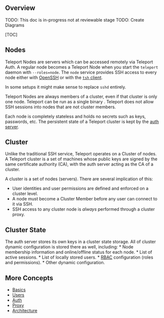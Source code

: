 ## Overview

TODO: This doc is in-progress not at reviewable stage
TODO: Create Diagrams

[TOC]

## Nodes

Teleport Nodes are servers which can be accessed remotely via Teleport Auth. A regular node becomes a Teleport Node when you start the `teleport` daemon with `--roles=node`. The `node` service provides SSH access to every node either with [OpenSSH](../guides/openssh) or with the [`tsh` client](../cli-docs).

In some setups it might make sense to replace `sshd` entirely. <!--TODO: Expand upon this use case-->

Teleport Nodes are always members of a cluster, even if that cluster is only one node. Teleport can be run as a single binary <!--TODO: Expand this use case -->. Teleport does not allow SSH sessions into nodes that are not cluster members.

Each node is completely stateless and holds no secrets such as keys, passwords, etc.
The persistent state of a Teleport cluster is kept by the [auth server](./auth/#auth-state).

## Cluster

Unlike the traditional SSH service, Teleport operates on a Cluster of nodes. A Teleport cluster is a set of machines whose public keys are signed by the same certificate authority (CA), with the auth server acting as the CA of a cluster.
   
A cluster is a set of nodes (servers). There are several implication of this:

* User identities and user permissions are defined and enforced on a cluster level.
* A node must become a Cluster Member before any user can connect to it via SSH.
* SSH access to any cluster node is _always_ performed through a cluster proxy.

## Cluster State

The auth server stores its own keys in a cluster state
  storage. All of cluster dynamic configuration is stored there as well, including:
    * Node membership information and online/offline status for each node.
    * List of active sessions.
    * List of locally stored users.
    * [RBAC](ssh_rbac) configuration (roles and permissions).
    * Other dynamic configuration.

<!--| Cluster Name     | Every Teleport cluster must have a name. If a name is not supplied via `teleport.yaml` configuration file, a GUID will be generated. **IMPORTANT:** renaming a cluster invalidates its keys and all certificates it had created.
| Trusted Cluster | Teleport Auth Service can allow 3rd party users or nodes to connect if their public keys are signed by a trusted CA. A "trusted cluster" is a pair of public keys of the trusted CA. It can be configured via `teleport.yaml` file.-->

## More Concepts

* [Basics](./basics)
* [Users](./users)
* [Auth](./auth)
* [Proxy](./proxy)
* [Architecture](./architecture)